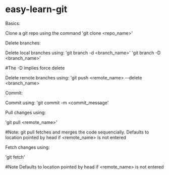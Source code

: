 # easy-learn-git

Basics:

Clone a git repo using the command 'git clone <repo_name>'

Delete branches:

Delete local branches using:
'git branch -d <branch_name>'
'git branch -D <branch_name>'

#The -D implies force delete

Delete remote branches using:
'git push <remote_name> --delete <branch_name>


Commit:

Commit using:
'git commit -m <commit_message'

Pull changes using: 

'git pull <remote_name>'

#Note: git pull fetches and merges the code sequencially. Defaults to location pointed by head if <remote_name> is not entered

Fetch changes using:

'git fetch'

#Note Defaults to location pointed by head if <remote_name> is not entered
